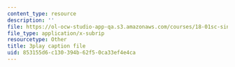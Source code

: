 ```yaml
---
content_type: resource
description: ''
file: https://ol-ocw-studio-app-qa.s3.amazonaws.com/courses/18-01sc-single-variable-calculus-fall-2010/853155d6c130394b62f50ca33ef4e4ca_KhwQKE_tld0.srt
file_type: application/x-subrip
resourcetype: Other
title: 3play caption file
uid: 853155d6-c130-394b-62f5-0ca33ef4e4ca
---
```

